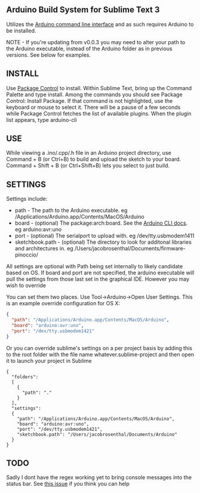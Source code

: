 Arduino Build System for Sublime Text 3
---------------------------------------

Utilizes the [Arduino command line interface](https://github.com/arduino/Arduino/blob/master/build/shared/manpage.adoc) and as such requires Arduino to be installed.

NOTE - If you're updating from v0.0.3 you may need to alter your path to the Arduino executable, instead of the Arduino folder as in previous versions. See below for examples.

INSTALL
-------
Use [Package Control](https://packagecontrol.io/installation) to install. Within Sublime Text, bring up the Command Palette and type install. Among the commands you should see Package Control: Install Package. If that command is not highlighted, use the keyboard or mouse to select it. There will be a pause of a few seconds while Package Control fetches the list of available plugins. When the plugin list appears, type arduino-cli

USE
---
While viewing a .ino/.cpp/.h file in an Arduino project directory, use Command + B (or Ctrl+B) to build and upload the sketch to your board.
Command + Shift + B (or Ctrl+Shift+B) lets you select to just build.

SETTINGS
--------
Settings include:
 * path - The path to the Arduino executable. eg /Applications/Arduino.app/Contents/MacOS/Arduino
 * board - (optional) The package:arch:board. See the [Arduino CLI docs](https://github.com/arduino/Arduino/blob/master/build/shared/manpage.adoc). eg arduino:avr:uno
 * port - (optional) The serialport to upload with. eg /dev/tty.usbmodem1411
 * sketchbook.path - (optional) The directory to look for additonal libraries and architectures in. eg /Users/jacobrosenthal/Documents/firmware-pinoccio/

All settings are optional with Path being set internally to likely candidate based on OS. If board and port are not specified, the arduino executable will pull the settings from those last set in the graphical IDE. However you may wish to override


You can set them two places. Use Tool->Arduino->Open User Settings. This is an example override configuration for OS X:
```json
{
  "path": "/Applications/Arduino.app/Contents/MacOS/Arduino",
  "board": "arduino:avr:uno",
  "port": "/dev/tty.usbmodem1421"
} 
```

Or you can override sublime's settings on a per project basis by adding this to the root folder with the file name whatever.sublime-project and then open it to launch your project in Sublime
```
{
  "folders":
  [
    {
      "path": "."
    }
  ],
  "settings":
  {
    "path": "/Applications/Arduino.app/Contents/MacOS/Arduino",
    "board": "arduino:avr:uno",
    "port": "/dev/tty.usbmodem1421",
    "sketchbook.path": "/Users/jacobrosenthal/Documents/Arduino"
  }
}
```

TODO
--------
Sadly I dont have the regex working yet to bring console messages into the status bar. See [this issue](https://github.com/jacobrosenthal/arduino-cli/issues/1) if you think you can help
